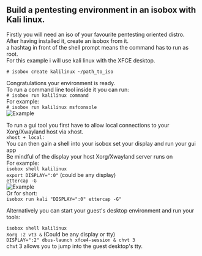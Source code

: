 ## Build a pentesting environment in an isobox with Kali linux.

Firstly you will need an iso of your favourite pentesting oriented distro.   
After having installed it, create an isobox from it.  
a hashtag in front of the shell prompt means the command has to run as root.  
For this example i will use kali linux with the XFCE desktop.

`# isobox create kalilinux ~/path_to_iso`  

Congratulations your environment is ready.  
To run a command line tool inside it you can run:  
`# isobox run kalilinux command`    
For example:  
`# isobox run kalilinux msfconsole`  
![Example](https://i.imgur.com/xbBJ0SM.png)  

To run a gui tool you first have to allow local connections to your Xorg/Xwayland host via xhost.  
`xhost + local:`  
You can then gain a shell into your isobox set your display and run your gui app  
Be mindful of the display your host Xorg/Xwayland server runs on  
For example:   
`isobox shell kalilinux`  
`export DISPLAY=":0"` (could be any display)  
`ettercap -G`  
![Example](https://i.imgur.com/K3h2rA9.png)  
Or for short:  
`isobox run kali "DISPLAY=":0" ettercap -G"`  

Alternatively you can start your guest's desktop environment and run your tools:  

`isobox shell kalilinux`  
`Xorg :2 vt3 &` (Could be any display or tty)  
`DISPLAY=":2" dbus-launch xfce4-session & chvt 3`  
chvt 3 allows you to jump into the guest desktop's tty.   
